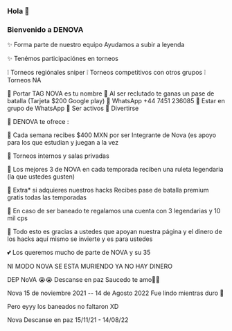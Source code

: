 ### Hola 👋
### Bienvenido a DENOVA

✨
Forma parte de nuestro equipo 
Ayudamos a subir a leyenda 

✨ 
Tenémos participaciónes en torneos 

❕ Torneos regiónales sniper
❕ Torneos competitivos con otros grupos
❕ Torneos NA 

🌱 Portar TAG NOVA es tu nombre
🌱 Al ser reclutado te ganas un pase de batalla 
(Tarjeta $200 Google play)
🌱 WhatsApp +44 7451 236085
🌱 Estar en grupo de WhatsApp
🌱 Ser activos
🌱 Divertirse 

💌 DENOVA te ofrece :

🌾 Cada semana recibes $400 MXN por ser 
Integrante de Nova (es apoyo para los que
estudian y juegan a la vez

🌾 Torneos internos y salas privadas

🌾 Los mejores 3 de NOVA en cada temporada
reciben una ruleta legendaria (la que ustedes
 gusten)

🌾 Extra* si adquieres nuestros hacks 
Recibes pase de batalla premium  gratis
 todas las temporadas
 
🌾 En caso de ser baneado te regalamos
 una cuenta con 3 legendarias y 10 mil cps


🌟 Todo esto es gracias a ustedes que apoyan 
nuestra página y el dinero de los hacks
 aquí mismo se invierte y es para ustedes 

💕 Los queremos mucho de parte de NOVA
 y su 35 


NI MODO
NOVA SE ESTA MURIENDO YA NO HAY DINERO 


DEP NoVA 😭😭
Descanse en paz 
Saucedo te amo🥰🥰

Nova 
15 de noviembre 2021 -- 14 de Agosto 2022
Fue lindo mientras duro 🌱



Pero eyyy los baneados no faltaron XD 

Nova Descanse en paz 
15/11/21 - 14/08/22



 
